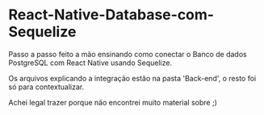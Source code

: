 # React-Native-Database-com-Sequelize

Passo a passo feito a mão ensinando como conectar o Banco de dados PostgreSQL com React Native usando Sequelize.

Os arquivos explicando a integração estão na pasta 'Back-end', o resto foi só para contextualizar.

Achei legal trazer porque não encontrei muito material sobre ;)
